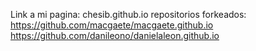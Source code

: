 Link a mi pagina:
chesib.github.io
repositorios forkeados:
https://github.com/macgaete/macgaete.github.io
https://github.com/danileono/danielaleon.github.io
